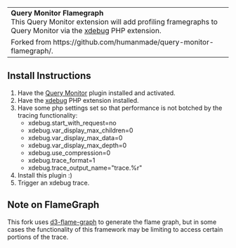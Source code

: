 <table>
	<tr>
		<td colspan="2">
			<strong>Query Monitor Flamegraph</strong><br />
			This Query Monitor extension will add profiling framegraphs to Query Monitor via the <a href="https://pecl.php.net/package/xdebug">xdebug</a> PHP extension.
		</td>
	</tr>
	<tr>
		<td colspan="2">
			Forked from https://github.com/humanmade/query-monitor-flamegraph/.
		</td>
	</tr>
</table>

## Install Instructions

1. Have the [Query Monitor](https://github.com/johnbillion/query-monitor) plugin installed and activated.
2. Have the [xdebug](https://pecl.php.net/package/xdebug) PHP extension installed.
3. Have some php settings set so that performance is not botched by the tracing functionality:
   * xdebug.start_with_request=no
   * xdebug.var_display_max_children=0
   * xdebug.var_display_max_data=0
   * xdebug.var_display_max_depth=0
   * xdebug.use_compression=0
   * xdebug.trace_format=1
   * xdebug.trace_output_name="trace.%r"
4. Install this plugin :)
5. Trigger an xdebug trace.

## Note on FlameGraph

This fork uses [d3-flame-graph](https://github.com/spiermar/d3-flame-graph) to generate the flame graph, but in some cases the functionality of this framework may be limiting to access certain portions of the trace.
